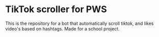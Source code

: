 # **TikTok scroller for PWS**
This is the repository for a bot that automatically scroll tiktok, and likes video's based on hashtags. Made for a school project.
